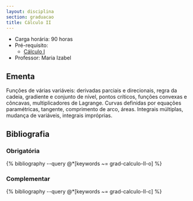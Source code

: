 ```yaml
---
layout: disciplina
section: graduacao
title: Cálculo II
---
```


- Carga horária: 90 horas 
- Pré-requisito: 
    - [Cálculo I](calculo-I.html)
- Professor: Maria Izabel

## Ementa 

Funções de várias variáveis: derivadas parciais e direcionais, regra
da cadeia, gradiente e conjunto de nível, pontos críticos, funções
convexas e côncavas, multiplicadores de Lagrange. Curvas definidas por
equações paramétricas, tangente, comprimento de arco, áreas. Integrais
múltiplas, mudança de variáveis, integrais impróprias.

## Bibliografia

### Obrigatória

{% bibliography --query @*[keywords ~= grad-calculo-II-o] %}

### Complementar

{% bibliography --query @*[keywords ~= grad-calculo-II-c] %}
